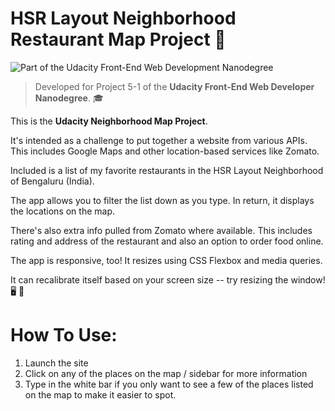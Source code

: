 # HSR Layout Neighborhood Restaurant Map Project 🚋

![Part of the Udacity Front-End Web Development Nanodegree](https://img.shields.io/badge/Udacity-Front--End%20Web%20Developer%20Nanodegree-02b3e4.svg)

> Developed for Project 5-1 of the **Udacity Front-End Web Developer Nanodegree**. 🎓

This is the **Udacity Neighborhood Map Project**.

It's intended as a challenge to put together a website from various APIs. This includes Google Maps and other location-based services like Zomato.

Included is a list of my favorite restaurants  in the HSR Layout Neighborhood of Bengaluru (India).

The app allows you to filter the list down as you type. In return, it displays the locations on the map.

There's also extra info pulled from Zomato where available. This includes rating and address of the restaurant and also an option to order food online.

The app is responsive, too! It resizes using CSS Flexbox and media queries.

It can recalibrate itself based on your screen size -- try resizing the window! 🖥 📲


# How To Use:

1. Launch the site
2. Click on any of the places on the map / sidebar for more information
3. Type in the white bar if you only want to see a few of the places listed on the map to make it easier to spot.

